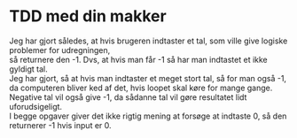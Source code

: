# TDD med din makker
Jeg har gjort således, at hvis brugeren indtaster et tal, som ville give logiske problemer for udregningen, <br/> 
så returnere den -1. Dvs, at hvis man får -1 så har man indtastet et ikke gyldigt tal. <br/>
Jeg har gjort, så at hvis man indtaster et meget stort tal, så for man også -1, <br/> 
da computeren bliver ked af det, hvis loopet skal køre for mange gange. <br/>
Negative tal vil også give -1, da sådanne tal vil gøre resultatet lidt uforudsigeligt. <br/>
I begge opgaver giver det ikke rigtig mening at forsøge at indtaste 0, så den returnerer -1 hvis input er 0.
